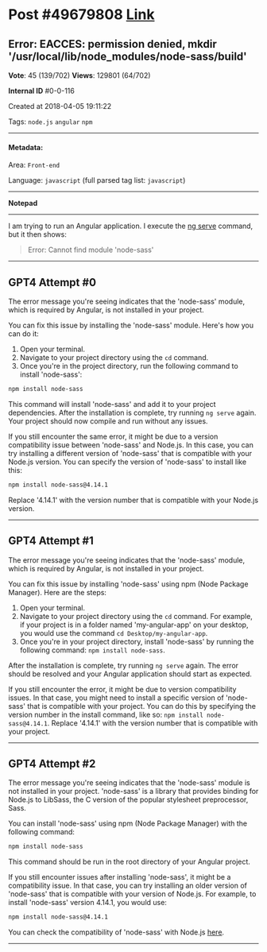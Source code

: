 
# Post \#49679808 [Link](https://stackoverflow.com/questions/49679808/)

## Error: EACCES: permission denied, mkdir '/usr/local/lib/node_modules/node-sass/build'

**Vote**: 45 (139/702) **Views**: 129801 (64/702) 

**Internal ID** \#0-0-116

Created at 2018-04-05 19:11:22

Tags: `node.js` `angular` `npm`

----------

#### Metadata:

Area: `Front-end`

Language: `javascript` (full parsed tag list: `javascript`)

----------

**Notepad**


----------

I am trying to run an Angular application. I execute the [ng serve](https://angular.io/cli/serve) command, but it then shows:
> Error: Cannot find module 'node-sass'


----------
        
## GPT4 Attempt \#0

The error message you're seeing indicates that the 'node-sass' module, which is required by Angular, is not installed in your project. 

You can fix this issue by installing the 'node-sass' module. Here's how you can do it:

1. Open your terminal.
2. Navigate to your project directory using the `cd` command.
3. Once you're in the project directory, run the following command to install 'node-sass':

```bash
npm install node-sass
```

This command will install 'node-sass' and add it to your project dependencies. After the installation is complete, try running `ng serve` again. Your project should now compile and run without any issues.

If you still encounter the same error, it might be due to a version compatibility issue between 'node-sass' and Node.js. In this case, you can try installing a different version of 'node-sass' that is compatible with your Node.js version. You can specify the version of 'node-sass' to install like this:

```bash
npm install node-sass@4.14.1
```

Replace '4.14.1' with the version number that is compatible with your Node.js version.

--------

## GPT4 Attempt \#1

The error message you're seeing indicates that the 'node-sass' module, which is required by Angular, is not installed in your project.

You can fix this issue by installing 'node-sass' using npm (Node Package Manager). Here are the steps:

1. Open your terminal.
2. Navigate to your project directory using the `cd` command. For example, if your project is in a folder named 'my-angular-app' on your desktop, you would use the command `cd Desktop/my-angular-app`.
3. Once you're in your project directory, install 'node-sass' by running the following command: `npm install node-sass`.

After the installation is complete, try running `ng serve` again. The error should be resolved and your Angular application should start as expected.

If you still encounter the error, it might be due to version compatibility issues. In that case, you might need to install a specific version of 'node-sass' that is compatible with your project. You can do this by specifying the version number in the install command, like so: `npm install node-sass@4.14.1`. Replace '4.14.1' with the version number that is compatible with your project.

--------

## GPT4 Attempt \#2

The error message you're seeing indicates that the 'node-sass' module is not installed in your project. 'node-sass' is a library that provides binding for Node.js to LibSass, the C version of the popular stylesheet preprocessor, Sass.

You can install 'node-sass' using npm (Node Package Manager) with the following command:

```bash
npm install node-sass
```

This command should be run in the root directory of your Angular project.

If you still encounter issues after installing 'node-sass', it might be a compatibility issue. In that case, you can try installing an older version of 'node-sass' that is compatible with your version of Node.js. For example, to install 'node-sass' version 4.14.1, you would use:

```bash
npm install node-sass@4.14.1
```

You can check the compatibility of 'node-sass' with Node.js [here](https://github.com/sass/node-sass#supported-nodejs-versions-vary-by-release-please-consult-the-releases-page-below-is-a-general-guide-line).

--------
